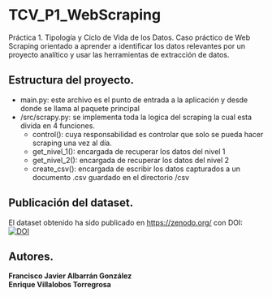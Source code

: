 # TCV_P1_WebScraping
Práctica 1. Tipología y Ciclo de Vida de los Datos. Caso práctico de Web Scraping orientado a aprender a identificar los datos relevantes por un proyecto analítico y usar las herramientas de extracción de datos.

## Estructura del proyecto.  

* main.py: este archivo es el punto de entrada a la aplicación y desde donde se llama al paquete principal 
* /src/scrapy.py: se implementa toda la logica del scraping la cual esta divida en 4 funciones.
  * control(): cuya responsabilidad es controlar que solo se pueda hacer scraping una vez al día.
  * get_nivel_1(): encargada de recuperar los datos del nivel 1
  * get_nivel_2(): encargada de recuperar los datos del nivel 2
  * create_csv(): encargada de escribir los datos capturados a un documento .csv guardado en el directorio /csv

## Publicación del dataset.

El dataset obtenido ha sido publicado en https://zenodo.org/ con DOI: [![DOI](https://zenodo.org/badge/DOI/10.5281/zenodo.6413017.svg)](https://doi.org/10.5281/zenodo.6413017)


## Autores.

**Francisco Javier Albarrán González**  
**Enrique Villalobos Torregrosa**